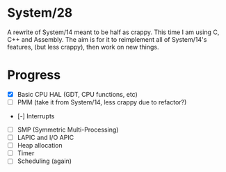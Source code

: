 # System/28
A rewrite of System/14 meant to be half as crappy. This time I am using C, C++ and Assembly. The aim is for it to reimplement all of System/14's features, (but less crappy), then work on new things.

# Progress
- [x] Basic CPU HAL (GDT, CPU functions, etc)
- [ ] PMM (take it from System/14, less crappy due to refactor?)
- [-] Interrupts
- [ ] SMP (Symmetric Multi-Processing)
- [ ] LAPIC and I/O APIC
- [ ] Heap allocation
- [ ] Timer
- [ ] Scheduling (again)
